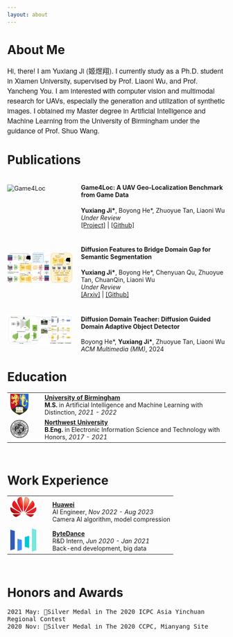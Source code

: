 ```yaml
---
layout: about 
---
```




# About Me
<span style="font-family: 'Helvetica Neue', sans-serif; font-size: 16px;">
Hi, there! I am Yuxiang Ji (姬煜翔).
I currently study as a Ph.D. student in Xiamen University, supervised by Prof. Liaoni Wu, and Prof. Yancheng You.
I am interested with computer vision and multimodal research for UAVs, especially the generation and utilization of synthetic images.
I obtained my Master degree in Artificial Intelligence and Machine Learning from the University of Birmingham under the guidance of Prof. Shuo Wang.
</span>

<br/>

# Publications

<!-- <div class="publications-container"> -->
<div style="display: flex; align-items: center; margin-bottom: 20px">
    <img src="assets/img/GTA-UAV-demo.png" alt="Game4Loc" width="150" height="80">
    <div style="margin-left: 20px;">
        <h4>Game4Loc: A UAV Geo-Localization Benchmark from Game Data</h4>
        <div class="custom-text"><strong>Yuxiang Ji*</strong>, Boyong He*, Zhuoyue Tan, Liaoni Wu <br></div>
        <div class="custom-text"><em>Under Review</em></div>
        <div class="custom-text"><a href="https://yux1angji.github.io/game4loc"> [Project]</a> | <a href="https://github.com/Yux1angJi/GTA-UAV">[Github]</a></div>
    </div>
</div>


<div style="display: flex; align-items: center; margin-bottom: 20px">
    <img src="assets/img/diff.jpg" alt="DIFF" width="150" height="70">
    <div style="margin-left: 20px;">
        <h4>Diffusion Features to Bridge Domain Gap for Semantic Segmentation</h4>
        <div class="custom-text"><strong>Yuxiang Ji*</strong>, Boyong He*, Chenyuan Qu, Zhuoyue Tan, ChuanQin, Liaoni Wu</div>
        <div class="custom-text"><em>Under Review</em></div>
        <div class="custom-text"><a href="https://arxiv.org/abs/2406.00777">[Arxiv]</a> | <a href="https://github.com/Yux1angJi/DIFF">[Github]</a></div>
    </div>
</div>

<div style="display: flex; align-items: center; margin-bottom: 20px">
    <img src="assets/img/ddt.png" alt="DDT" width="150" height="70">
    <div style="margin-left: 20px;">
        <h4>Diffusion Domain Teacher: Diffusion Guided Domain Adaptive Object Detector</h4>
        <div class="custom-text">Boyong He*, <strong>Yuxiang Ji*</strong>, Zhuoyue Tan, Liaoni Wu</div>
        <div class="custom-text"><em>ACM Multimedia (MM)</em>, 2024</div>
    </div>
</div>
<!-- </div> -->

# Education

<table>
    <tr>
        <td style="vertical-align: middle; padding-right: 30px;"><img src="assets/img/uob.png" alt="University of Birmingham Logo" width="55px" /></td>
        <td style="vertical-align: middle;">
            <a href="http://www.birmingham.ac.uk" target="_blank" style="text-decoration: underline;"><strong>University of Birmingham</strong></a><br>
            <strong>M.S.</strong> in  Artificial Intelligence and Machine Learning with Distinction, <em>2021 - 2022</em>
        </td>
    </tr>
    <tr>
        <td style="vertical-align: middle; padding-right: 30px;"><img src="assets/img/nwu.png" alt="Northwest University Logo" width="60px" /></td>
        <td style="vertical-align: middle;">
            <a href="https://www.nwu.edu.cn/" target="_blank" style="text-decoration: underline;"><strong>Northwest University</strong></a><br>
            <strong>B.Eng.</strong> in Electronic Information Science and Technology with Honors, <em>2017 - 2021</em>
        </td>
    </tr>
</table>

<br/>

# Work Experience

<table>
    <tr>
        <td style="vertical-align: middle; padding-right: 30px; padding-bottom: 20px;"><img src="assets/img/huawei.png" alt="Huawei LOGO" width="60px" /></td>
        <td style="vertical-align: middle; ">
            <a href="https://www.huawei.com/en/" target="_blank" style="text-decoration: underline;"><strong>Huawei</strong></a><br>
            AI Engineer, <i>Nov 2022 - Aug 2023</i><br>
            Camera AI algorithm, model compression
        </td>
    </tr>
    <tr>
        <td style="vertical-align: middle; padding-right: 30px;"><img src="assets/img/bytedance.svg" alt="ByteDance LOGO" width="60px" /></td>
        <td style="vertical-align: middle;">
            <a href="https://www.bytedance.com/en/" target="_blank" style="text-decoration: underline;"><strong>ByteDance</strong></a><br>
            R&D Intern, <i>Jun 2020 - Jan 2021</i><br>
            Back-end development, big data
        </td>
    </tr>
</table>

<br/>

# Honors and Awards

<span style="font-family: monospace;">2021 May: 🥈Silver Medal in The 2020 ICPC Asia Yinchuan Regional Contest</span> <br>
<span style="font-family: monospace;">2020 Nov: 🥈Silver Medal in The 2020 CCPC, Mianyang Site</span> <br>

<br/>
